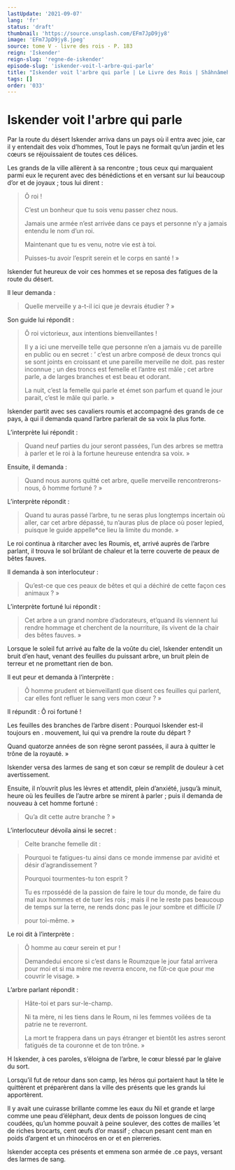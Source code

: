 ```yaml
---
lastUpdate: '2021-09-07'
lang: 'fr'
status: 'draft'
thumbnail: 'https://source.unsplash.com/EFm7JpD9jy8'
image: 'EFm7JpD9jy8.jpeg'
source: tome V - livre des rois - P. 183
reign: 'Iskender'
reign-slug: 'regne-de-iskender'
episode-slug: 'iskender-voit-l-arbre-qui-parle'
title: "Iskender voit l'arbre qui parle | Le Livre des Rois | Shâhnâmeh"
tags: []
order: '033'
---
```


<!-- LTeX: language=fr -->

# Iskender voit l'arbre qui parle

Par la route du désert Iskender arriva dans un pays où il entra avec joie, car il y entendait des voix d’hommes, Tout le pays ne formait qu’un jardin et les cœurs se réjouissaient de toutes ces délices.

Les grands de la ville allèrent à sa rencontre ; tous ceux qui marquaient parmi eux le reçurent avec des bénédictions et en versant sur lui beaucoup d’or et de joyaux ; tous lui dirent :

> Ô roi !
>
> C’est un bonheur que tu sois venu passer chez nous.
>
> Jamais une armée n’est arrivée dans ce pays et personne n’y a jamais entendu le nom d’un roi.
>
> Maintenant que tu es venu, notre vie est à toi.
>
> Puisses-tu avoir l’esprit serein et le corps en santé ! »

Iskender fut heureux de voir ces hommes et se reposa des fatigues de la route du désert.

Il leur demanda :

> Quelle merveille y a-t-il ici que je devrais étudier ? »

Son guide lui répondit :

> Ô roi victorieux, aux intentions bienveillantes !
>
> Il y a ici une merveille telle que personne n’en a jamais vu de pareille en public ou en secret : 
’ c’est un arbre composé de deux troncs qui se sont joints en croissant et une pareille merveille ne doit. pas rester inconnue ; un des troncs est femelle et l’antre est mâle ; cet arbre parle, a de larges branches et est beau et odorant.
>
> La nuit, c’est la femelle qui parle et émet son parfum et quand le jour parait, c’est le mâle qui parle. »

Iskender partit avec ses cavaliers roumis et accompagné des grands de ce pays, à qui il demanda quand l’arbre parlerait de sa voix la plus forte.

L’interprète lui répondit :

> Quand neuf parties du jour seront passées, l’un des arbres se mettra à parler et le roi à la fortune heureuse entendra sa voix. »

Ensuite, il demanda :

> Quand nous aurons quitté cet arbre, quelle merveille rencontrerons-nous, ô homme fortuné ? »

L’interprète répondit :

> Quand tu auras passé l’arbre, tu ne seras plus longtemps incertain où aller, car cet arbre dépassé, tu n’auras plus de place où poser lepied, puisque le guide appelle\*ce lieu la limite du monde. »

Le roi continua à ritarcher avec les Roumis, et, arrivé auprès de l’arbre parlant, il trouva le sol brûlant de chaleur et la terre couverte de peaux de bêtes fauves.

Il demanda à son interlocuteur :

> Qu’est-ce que ces peaux de bêtes et qui a déchiré de cette façon ces animaux ? »

L’interprète fortuné lui répondit :

> Cet arbre a un grand nombre d’adorateurs, et’quand ils viennent lui rendre hommage et cherchent de la nourriture, ils vivent de la chair des bêtes fauves. »

Lorsque le soleil fut arrivé au faîte de la voûte du ciel, Iskender entendit un bruit d’en haut, venant des feuilles du puissant arbre, un bruit plein de terreur et ne promettant rien de bon.

Il eut peur et demanda à l’interprète :

> Ô homme prudent et bienveillantl que disent ces feuilles qui parlent, car elles font refluer le sang vers mon cœur ? »

Il répundit : Ô roi fortuné !

Les feuilles des branches de l’arbre disent : Pourquoi Iskender est-il toujours en . mouvement, lui qui va prendre la route du départ ?

Quand quatorze années de son règne seront passées, il aura à quitter le trône de la royauté. »

Iskender versa des larmes de sang et son cœur se remplit de douleur à cet avertissement.

Ensuite, il n’ouvrit plus les lèvres et attendit, plein d’anxiété, jusqu’à minuit, heure où les feuilles de l’autre arbre se mirent à parler ; puis il demanda de nouveau à cet homme fortuné :

> Qu’a dit cette autre branche ? »

L’interlocuteur dévoila ainsi le secret :

> Celte branche femelle dit :

> Pourquoi te fatigues-tu ainsi dans ce monde immense par avidité et désir d’agrandissement ?
>
> Pourquoi tourmentes-tu ton esprit ?
>
> Tu es rrpossédé de la passion de faire le tour du monde, de faire du mal aux hommes et de tuer les rois ; mais il ne le reste pas beaucoup de temps sur la terre, ne rends donc pas le jour sombre et difficile l7
>
> pour toi-même. »

Le roi dit à l’interprète :

> Ô homme au cœur serein et pur !
>
> Demandedui encore si c’est dans le Roumzque le jour fatal arrivera pour moi et si ma mère me reverra encore, ne fût-ce que pour me couvrir le visage. »

L’arbre parlant répondit :

> Hâte-toi et pars sur-le-champ.
>
> Ni ta mère, ni les tiens dans le Roum, ni les femmes voilées de ta patrie ne te reverront.
>
> La mort te frappera dans un pays étranger et bientôt les astres seront fatigués de ta couronne et de ton trône. »

H Iskender, à ces paroles, s’éloigna de l’arbre, le cœur blessé par le glaive du sort.

Lorsqu’il fut de retour dans son camp, les héros qui portaient haut la tête le quittèrent et préparèrent dans la ville des présents que les grands lui apportèrent.

Il y avait une cuirasse brillante comme les eaux du Nil et grande et large comme une peau d’éléphant, deux dents de poisson longues de cinq coudées, qu’un homme pouvait à peine soulever, des cottes de mailles ’et de riches brocarts, cent œufs d’or massif ; chacun pesant cent man en poids d’argent et un rhinocéros en or et en pierreries.

Iskender accepta ces présents et emmena son armée de .ce pays, versant des larmes de sang.
